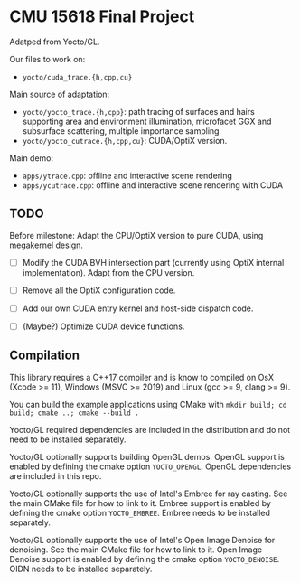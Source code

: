 # CMU 15618 Final Project

Adatped from Yocto/GL.

Our files to work on:
- `yocto/cuda_trace.{h,cpp,cu}`

Main source of adaptation:
- `yocto/yocto_trace.{h,cpp}`: path tracing of surfaces and hairs supporting
  area and environment illumination, microfacet GGX and subsurface scattering,
  multiple importance sampling
- `yocto/yocto_cutrace.{h,cpp,cu}`: CUDA/OptiX version.


Main demo:
- `apps/ytrace.cpp`: offline and interactive scene rendering
- `apps/ycutrace.cpp`: offline and interactive scene rendering with CUDA


## TODO
Before milestone: Adapt the CPU/OptiX version to pure CUDA, using megakernel design.

- [ ] Modify the CUDA BVH intersection part (currently using OptiX internal implementation). Adapt from the CPU version.
- [ ] Remove all the OptiX configuration code.
- [ ] Add our own CUDA entry kernel and host-side dispatch code.
- [ ] (Maybe?) Optimize CUDA device functions.


## Compilation

This library requires a C++17 compiler and is know to compiled on
OsX (Xcode >= 11), Windows (MSVC >= 2019) and Linux (gcc >= 9, clang >= 9).

You can build the example applications using CMake with
`mkdir build; cd build; cmake ..; cmake --build .`

Yocto/GL required dependencies are included in the distribution and do not
need to be installed separately.

Yocto/GL optionally supports building OpenGL demos. OpenGL support is enabled
by defining the cmake option `YOCTO_OPENGL`. 
OpenGL dependencies are included in this repo.

Yocto/GL optionally supports the use of Intel's Embree for ray casting.
See the main CMake file for how to link to it. Embree support is enabled by
defining the cmake option `YOCTO_EMBREE`. Embree needs to be installed separately.

Yocto/GL optionally supports the use of Intel's Open Image Denoise for denoising.
See the main CMake file for how to link to it. Open Image Denoise support
is enabled by defining the cmake option `YOCTO_DENOISE`.
OIDN needs to be installed separately.
